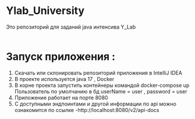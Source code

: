 # Ylab_University

Это репозиторий для заданий java интенсива Y_Lab
<br>
<br>

# Запуск приложения :

1. Скачать или склонировать репозиторий приложения в IntelliJ IDEA
2. В проекте используется java 17 , Docker 
3. В корне проекта запустить контейнеры командой docker-compose up
   Пользователь по умолчанию в бд userName = user , password = user
4. Приложение работает на порте 8080
5. С доступными эндпоинтами и другой информации по api можно ознакомится по ссылке -http://localhost:8080/v2/api-docs
